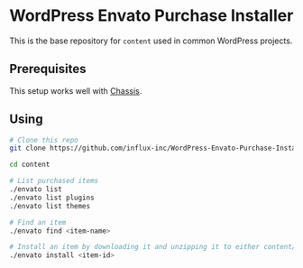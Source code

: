 # WordPress Envato Purchase Installer

This is the base repository for `content` used in common WordPress projects.

## Prerequisites

This setup works well with [Chassis](https://github.com/Chassis/Chassis).

## Using

```bash
# Clone this repo
git clone https://github.com/influx-inc/WordPress-Envato-Purchase-Installer.git content

cd content

# List purchased items
./envato list
./envato list plugins
./envato list themes

# Find an item
./envato find <item-name>

# Install an item by downloading it and unzipping it to either content/themes or content/plugins
./envato install <item-id>
```
